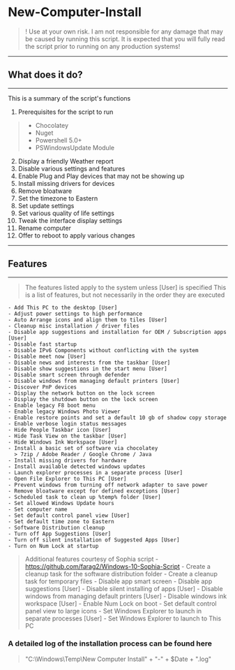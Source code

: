 # New-Computer-Install

>! Use at your own risk. I am not responsible for any damage that may be caused by running this script. It is expected that you will fully read the script prior to running on any production systems!


_______________
## What does it do?
_______________
This is a summary of the script's functions

1. Prerequisites for the script to run
  >    - Chocolatey
  >    - Nuget
  >    - Powershell 5.0+
  >    - PSWindowsUpdate Module
2. Display a friendly Weather report
3. Disable various settings and features 
4. Enable Plug and Play devices that may not be showing up
5. Install missing drivers for devices
6. Remove bloatware
7. Set the timezone to Eastern
8. Set update settings
9. Set various quality of life settings
10. Tweak the interface display settings  
11. Rename computer
12. Offer to reboot to apply various changes

_______________
## Features
_______________
> The features listed apply to the system unless [User] is specified
> This is a list of features, but not necessarily in the order they are executed

    - Add This PC to the desktop [User]
    - Adjust power settings to high performance
    - Auto Arrange icons and align them to tiles [User]
    - Cleanup misc installation / driver files
    - Disable app suggestions and installation for OEM / Subscription apps [User]
    - Disable fast startup
    - Disable IPv6 Components without conflicting with the system
    - Disable meet now [User]
    - Disable news and interests from the taskbar [User]
    - Disable show suggestions in the start menu [User]
    - Disable smart screen through defender
    - Disable windows from managing default printers [User]
    - Discover PnP devices
    - Display the network button on the lock screen
    - Display the shutdown button on the lock screen
    - Enable legacy F8 boot menu
    - Enable legacy Windows Photo Viewer
    - Enable restore points and set a default 10 gb of shadow copy storage
    - Enable verbose login status messages
    - Hide People Taskbar icon [User]
    - Hide Task View on the taskbar [User]
    - Hide Windows Ink Workspace [User]
    - Install a basic set of software via chocolatey
      > 7zip / Adobe Reader / Google Chrome / Java
    - Install missing drivers for hardware
    - Install available detected windows updates
    - Launch explorer processes in a separate process [User]
    - Open File Explorer to This PC [User]
    - Prevent windows from turning off network adapter to save power
    - Remove bloatware except for defined exceptions [User]
    - Scheduled task to clean up %temp% folder [User]
    - Set allowed Windows Update hours
    - Set computer name
    - Set default control panel view [User]
    - Set default time zone to Eastern
    - Software Distribution cleanup
    - Turn off App Suggestions [User]
    - Turn off silent installation of Suggested Apps [User]
    - Turn on Num Lock at startup

> Additional features courtesy of Sophia script - https://github.com/farag2/Windows-10-Sophia-Script 
    - Create a cleanup task for the software distribution folder
    - Create a cleanup task for temporary files
    - Disable app smart screen
    - Disable app suggestions [User]
    - Disable silent installing of apps [User]
    - Disable windows from managing default printers [User]
    - Disable windows ink workspace [User]
    - Enable Num Lock on boot
    - Set default control panel view to large icons
    - Set Windows Explorer to launch in separate processes [User]
    - Set Windows Explorer to launch to This PC

### A detailed log of the installation process can be found here
> "C:\Windows\Temp\New Computer Install" + "-" + $Date + ".log"
